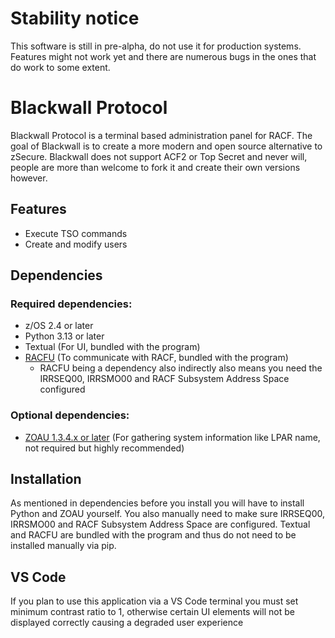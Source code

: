 # Stability notice
This software is still in pre-alpha, do not use it for production systems. Features might not work yet and there are numerous bugs in the ones that do work to some extent.

# Blackwall Protocol
Blackwall Protocol is a terminal based administration panel for RACF. The goal of Blackwall is to create a more modern and open source alternative to zSecure. Blackwall does not support ACF2 or Top Secret and never will, people are more than welcome to fork it and create their own versions however.

## Features
- Execute TSO commands
- Create and modify users

## Dependencies
### Required dependencies:
- z/OS 2.4 or later
- Python 3.13 or later
- Textual (For UI, bundled with the program)
- [RACFU](https://github.com/ambitus/racfu) (To communicate with RACF, bundled with the program)
  - RACFU being a dependency also indirectly also means you need the IRRSEQ00, IRRSMO00 and RACF Subsystem Address Space configured

### Optional dependencies:
- [ZOAU 1.3.4.x or later](https://www.ibm.com/docs/en/zoau/1.3.x) (For gathering system information like LPAR name, not required but highly recommended)

## Installation
As mentioned in dependencies before you install you will have to install Python and ZOAU yourself. You also manually need to make sure IRRSEQ00, IRRSMO00 and RACF Subsystem Address Space are configured. Textual and RACFU are bundled with the program and thus do not need to be installed manually via pip.

## VS Code
If you plan to use this application via a VS Code terminal you must set minimum contrast ratio to 1, otherwise certain UI elements will not be displayed correctly causing a degraded user experience